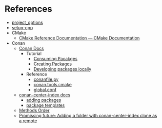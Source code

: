 # References

- [project_options](https://github.com/aminya/project_options)
- [setup-cpp](https://github.com/aminya/setup-cpp)
- CMake
  - [CMake Reference Documentation — CMake Documentation](https://cmake.org/cmake/help/latest/)
- Conan
  - [Conan Docs](https://docs.conan.io/2/index.html)
    - Tutorial
      - [Consuming Pacakges](https://docs.conan.io/2/tutorial/consuming_packages.html)
      - [Creating Packages](https://docs.conan.io/2/tutorial/creating_packages.html)
      - [Developing packages locally](https://docs.conan.io/2/tutorial/developing_packages.html)
    - Reference
      - [conanfile.py](https://docs.conan.io/2/reference/conanfile.html)
      - [conan.tools.cmake](https://docs.conan.io/2/reference/tools/cmake.html)
      - [global.conf](https://docs.conan.io/2/reference/config_files/global_conf.html)
  - [conan-center-index docs](https://github.com/conan-io/conan-center-index/tree/master/docs)
    - [adding packages](https://github.com/conan-io/conan-center-index/tree/master/docs/adding_packages)
    - [package templates](https://github.com/conan-io/conan-center-index/tree/master/docs/package_templates)
  - [Methods Order](https://docs.conan.io/1/reference/commands/creator/create.html#methods-execution-order)
  - [Promissing future: Adding a folder with conan-center-index clone as a remote](https://github.com/conan-io/conan/pull/13930)
